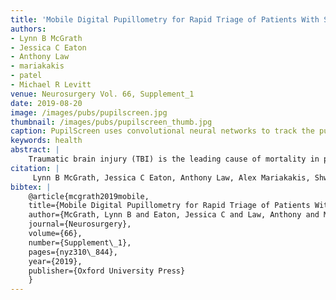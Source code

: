 ```yaml
---
title: 'Mobile Digital Pupillometry for Rapid Triage of Patients With Severe Traumatic Brain Injury'
authors: 
- Lynn B McGrath
- Jessica C Eaton
- Anthony Law
- mariakakis
- patel
- Michael R Levitt
venue: Neurosurgery Vol. 66, Supplement_1
date: 2019-08-20
image: /images/pubs/pupilscreen.jpg
thumbnail: /images/pubs/pupilscreen_thumb.jpg
caption: PupilScreen uses convolutional neural networks to track the pupillary light reflex (PLR)
keywords: health
abstract: |
    Traumatic brain injury (TBI) is the leading cause of mortality in people under age 45 and accounts for 2.5 million ED visits and $75 billion in healthcare costs each year in the United States. The key to ensuring the best possible clinical outcome for TBI patients is to facilitate their care at a designated trauma center. Unfortunately, up to 60% of severe TBI patients are undertriaged and admitted to non-trauma hospitals, a systemic problem which the National Study on the Costs and Outcomes of Trauma has demonstrated results in an excess mortality of 25%. Evaluation of the pupillary light reflex (PLR) is a crucial factor in triaging TBI patients, but penlight-based manual pupillometry is known to be inaccurate and digital infrared pupillometry impractical for field use. PupilScreen, a pupillometry technology developed for smartphones, integrates the convenience of manual pupillometry with the accuracy of a digital infrared pupillometer and may represent a practical way to improve the triage of severe TBI patients.
citation: |
     Lynn B McGrath, Jessica C Eaton, Anthony Law, Alex Mariakakis, Shwetak Patel, and Michael R Levitt. (2019). Mobile Digital Pupillometry for Rapid Triage of Patients With Severe Traumatic Brain Injury. Neurosurgery 66.Supplement_1 (2019): nyz310_844. DOI: https://doi.org/10.1093/neuros/nyz310_844
bibtex: |
    @article{mcgrath2019mobile,
    title={Mobile Digital Pupillometry for Rapid Triage of Patients With Severe Traumatic Brain Injury},
    author={McGrath, Lynn B and Eaton, Jessica C and Law, Anthony and Mariakakis, Alex and Patel, Shwetak and Levitt, Michael R},
    journal={Neurosurgery},
    volume={66},
    number={Supplement\_1},
    pages={nyz310\_844},
    year={2019},
    publisher={Oxford University Press}
    }
---
```

